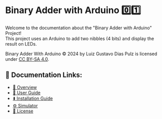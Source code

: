 #  Binary Adder with Arduino 0️⃣1️⃣

Welcome to the documentation about the "Binary Adder with Arduino" Project!  
This project uses an Arduino to add two nibbles (4 bits) and display the result on LEDs.

Binary Adder With Arduino ©️ 2024 by Luiz Gustavo Dias Pulz is licensed under [CC BY-SA 4.0](https://creativecommons.org/licenses/by-sa/4.0/).

## 🔗 Documentation Links:

- [📰 Overview](./docs/overview.md)
- [👤 User Guide](./docs/userGuide.md)
- [⬇️ Installation Guide](./docs/installationGuide.md)
- [⚙️ Simulator](./dependences/simulator.md)
- [🔑 License](./LICENSE)